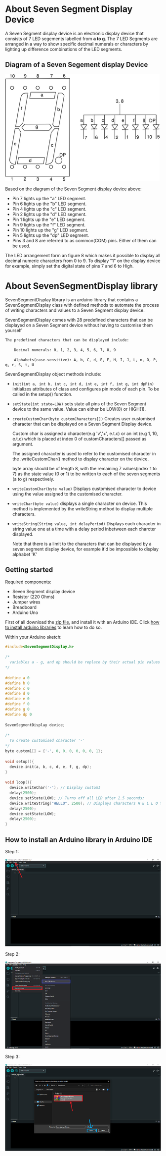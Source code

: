 # About Seven Segment Display Device

A Seven Segment display device is an electronic display device that consists of 7 LED segements labelled from **a to g**.
The 7 LED Segments are arranged in a way to show specific decimal numerals or characters by lighting up difference combinations of the LED segments. 


## Diagram of a Seven Segement display Device

![seven-segment-device](/images/diagram.png)

  Based on the diagram of the Seven Segment display device above:
  * Pin 7 lights up the "a" LED segment.
  * Pin 6 lights up the "b" LED segment.
  * Pin 4 lights up the "c" LED segment.
  * Pin 2 lights up the "d" LED segment.
  * Pin 1 lights up the "e" LED segment.
  * Pin 9 lights up the "f" LED segment.
  * Pin 10 lights up the "g" LED segment.
  * Pin 5 lights up the "dp" LED segment.
  * Pins 3 and 8 are referred to as common(COM) pins. Either of them can be used.
  
  The LED arrangement form an figure 8 which makes it possible to display all decimal numeric characters from 0 to 9.
  To display "1" on the display device for example, simply set the digital state of pins 7 and 6 to High. 
  
# About SevenSegmentDisplay library
  
SevenSegmentDisplay library is an arduino library that contains a SevenSegmentDisplay class with defined methods to automate the process of writing characters and values to a Seven Segment display device.

SevenSegmentDisplay comes with 28 predefined characters that can be displayed on a Seven Segment device without having to customise them yourself

    The predefined characters that can be displayed include: 

        Decimal numerals: 0, 1, 2, 3, 4, 5, 6, 7, 8, 9

        Alphabets(case-sensitive): A, b, C, d, E, F, H, I, J, L, n, O, P, q, r, S, t, U
  
SevenSegmentDisplay object methods include:
* `init(int a, int b, int c, int d, int e, int f, int g, int dpPin)` initializes attributes of class and configures pin mode of each pin. To be called in the setup() function.
* `setState(int state=LOW)` sets state all pins of the Seven Segment device to the same value. Value can either be LOW(0) or HIGH(1). 
* `createCustomChar(byte customCharacters[])` Creates user customised character that can be displayed on a Seven Segment Display device.

  Custom char is assigned a character(e.g 'v','+', e.t.c) or an int (e.g 1, 10, e.t.c) which is placed at index 0 of customCharacters[] passed as argument.
  
  The assigned character is used to refer to the customised character in the .writeCustomChar() method to display character on the device.
  
  byte array should be of length 8, with the remaining 7 values(index 1 to 7) as the state value (0 or 1) to be written to each of the seven segments (a to g) respectively.
* `writeCustomChar(byte value)` Displays customised character to device using the value assigned to the customised character.
* `writeChar(byte value)` displays a single character on device. This method is implemented by the writeString method to display multiple characters.
* `writeString(String value, int delayPeriod)` Displays each character in string value one at a time with a delay period inbetween each charcter displayed. 

  Note that there is a limit to the characters that can be displayed by a seven segment display device, for example it'd be impossible to display alphabet 'K'
  
## Getting started
  
Required components:
  * Seven Segment display device
  * Resistor (220 Ohms)
  * Jumper wires
  * Breadboard
  * Arduino Uno

  
First of all download the [zip file](), and install it with an Arduino IDE. Click [how to install arduino libraries](#how-to-install-an-arduino-library-in-arduino-ide) to learn how to do so.

Within your Arduino sketch: 
 
```cpp
#include<SevenSegmentDisplay.h>

/*
  variables a - g, and dp should be replace by their actual pin values
*/

#define a 0 
#define b 0
#define c 0 
#define d 0
#define e 0
#define f 0
#define g 0
#define dp 0
 
SevenSegmentDisplay device;

/*
  To create customised character '-'
*/
byte custom1[] = {'-', 0, 0, 0, 0, 0, 0, 1}; 
 
void setup(){
  device.init(a, b, c, d, e, f, g, dp);
}

void loop(){
  device.writeChar('-'); // Display custom1
  delay(2500);
  device.setState(LOW); // Turns off all LED after 2.5 seconds;
  device.writeString("HELLO", 2500); // Displays characters H E L L O to device with a 2.5 seconds gap
  delay(2500);
  device.setState(LOW);
  delay(2500);
} 
```

## How to install an Arduino library in Arduino IDE

Step 1: 

![in your Arduino IDE toolbar click Sketch](/images/installation-step1.png)

Step 2:

![select add "Include Library" the "add .zip Library"](/images/installation-step2.png)

Step 3:

![navigate to library directory, select library and click "open"](/images/installation-step3.png)